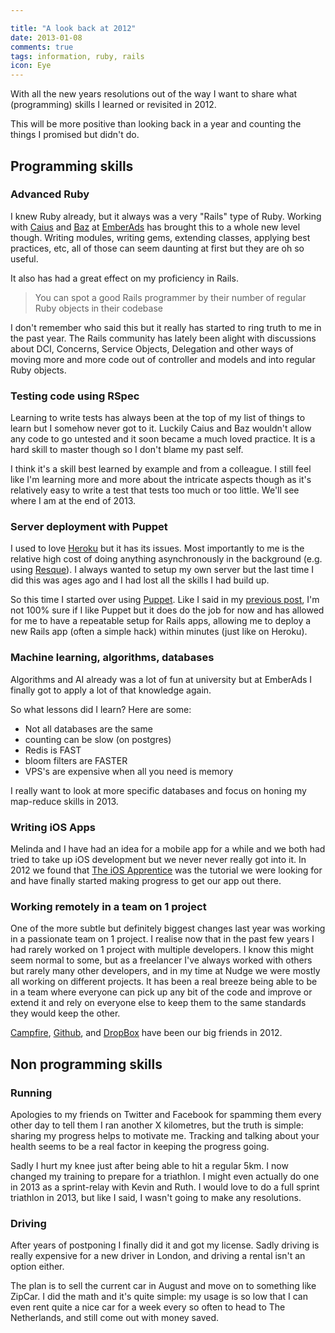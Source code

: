 ```yaml
---

title: "A look back at 2012"
date: 2013-01-08
comments: true
tags: information, ruby, rails
icon: Eye
---
```


With all the new years resolutions out of the way I want to share what (programming) skills I learned or revisited in 2012.

This will be more positive than looking back in a year and counting the things I promised but didn't do.



## Programming skills

### Advanced Ruby

I knew Ruby already, but it always was a very "Rails" type of Ruby. Working with [Caius](http://caius.name/) and [Baz](http://www.linkedin.com/in/rahoulbaruah) at [EmberAds](http://emberads.com) has brought this to a whole new level though. Writing modules, writing gems, extending classes, applying best practices, etc, all of those can seem daunting at first but they are oh so useful.

It also has had a great effect on my proficiency in Rails.

> You can spot a good Rails programmer by their number of regular Ruby objects in their codebase

I don't remember who said this but it really has started to ring truth to me in the past year. The Rails community has lately been alight with discussions about DCI, Concerns, Service Objects, Delegation and other ways of moving more and more code out of controller and models and into regular Ruby objects.

### Testing code using RSpec

Learning to write tests has always been at the top of my list of things to learn but I somehow never got to it. Luckily Caius and Baz wouldn't allow any code to go untested and it soon became a much loved practice. It is a hard skill to master though so I don't blame my past self.

I think it's a skill best learned by example and from a colleague. I still feel like I'm learning more and more about the intricate aspects though as it's relatively easy to write a test that tests too much or too little. We'll see where I am at the end of 2013.

### Server deployment with Puppet

I used to love [Heroku](http://heroku.com) but it has its issues. Most importantly to me is the relative high cost of doing anything asynchronously in the background (e.g. using [Resque](https://github.com/defunkt/resque)). I always wanted to setup my own server but the last time I did this was ages ago and I had lost all the skills I had build up.

So this time I started over using [Puppet](http://puppetlabs.com/). Like I said in my [previous post](http://cristianobetta.com/blog/2012/11/12/some-notes-on-puppet/), I'm not 100% sure if I like Puppet but it does do the job for now and has allowed for me to have a repeatable setup for Rails apps, allowing me to deploy a new Rails app (often a simple hack) within minutes (just like on Heroku).

### Machine learning, algorithms, databases

Algorithms and AI already was a lot of fun at university but at EmberAds I finally got to apply a lot of that knowledge again.

So what lessons did I learn? Here are some:

* Not all databases are the same
* counting can be slow (on postgres)
* Redis is FAST
* bloom filters are FASTER
* VPS's are expensive when all you need is memory

I really want to look at more specific databases and focus on honing my map-reduce skills in 2013.

### Writing iOS Apps

Melinda and I have had an idea for a mobile app for a while and we both had tried to take up iOS development but we never never really got into it. In 2012 we found that [The iOS Apprentice](http://www.raywenderlich.com/store/ios-apprentice) was the tutorial we were looking for and have finally started making progress to get our app out there.

### Working remotely in a team on 1 project

One of the more subtle but definitely biggest changes last year was working in a passionate team on 1 project. I realise now that in the past few years I had rarely worked on 1 project with multiple developers. I know this might seem normal to some, but as a freelancer I've always worked with others but rarely many other developers, and in my time at Nudge we were mostly all working on different projects. It has been a real breeze being able to be in a team where everyone can pick up any bit of the code and improve or extend it and rely on everyone else to keep them to the same standards they would keep the other.

[Campfire](http://campfirenow.com/), [Github](http://github.com), and [DropBox](http://dropbox.com) have been our big friends in 2012.

## Non programming skills

### Running

Apologies to my friends on Twitter and Facebook for spamming them every other day to tell them I ran another X kilometres, but the truth is simple: sharing my progress helps to motivate me. Tracking and talking about your health seems to be a real factor in keeping the progress going.

Sadly I hurt my knee just after being able to hit a regular 5km. I now changed my training to prepare for a triathlon. I might even actually do one in 2013 as a sprint-relay with Kevin and Ruth. I would love to do a full sprint triathlon in 2013, but like I said, I wasn't going to make any resolutions.

### Driving

After years of postponing I finally did it and got my license. Sadly driving is really expensive for a new driver in London, and driving a rental isn't an option either.

The plan is to sell the current car in August and move on to something like ZipCar. I did the math and it's quite simple: my usage is so low that I can even rent quite a nice car for a week every so often to head to The Netherlands, and still come out with money saved.
